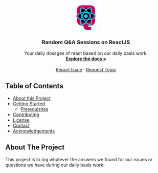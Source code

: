 <!-- PROJECT LOGO -->
<br />
<p align="center">
  <a href="https://github.com/github_username/repo">
    <img src="images/logo.png" alt="Logo" width="80" height="80">
  </a>

  <h3 align="center">Random Q&A Sessions on ReactJS</h3>

  <p align="center">
    Your daily dosages of react based on our daily basis work.
    <br />
    <a href="https://github.com/github_username/repo"><strong>Explore the docs »</strong></a>
    <br />
    <br />
    <a href="https://github.com/github_username/repo/issues">Report Issue</a>
    ·
    <a href="https://github.com/github_username/repo/issues">Request Topic</a>
  </p>
</p>



<!-- TABLE OF CONTENTS -->
## Table of Contents

* [About this Project](#about-the-project)
* [Getting Started](#getting-started)
  * [Prerequisites](#prerequisites)
* [Contributing](#contributing)
* [License](#license)
* [Contact](#contact)
* [Acknowledgements](#acknowledgements)



<!-- ABOUT THE PROJECT -->
## About The Project

This project is to log whatever the answers we found for our issues or questions we have during our daily basis work:
